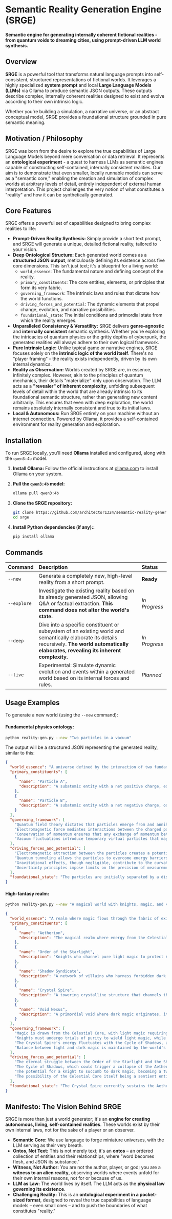 # Semantic Reality Generation Engine (SRGE)

**Semantic engine for generating internally coherent fictional realities - from quantum voids to dreaming cities, using prompt-driven LLM world synthesis.**

## Overview

**SRGE** is a powerful tool that transforms natural language prompts into self-consistent, structured representations of fictional worlds. It leverages a highly specialized **system prompt** and local **Large Language Models (LLMs)** via Ollama to produce semantic JSON outputs. These outputs describe complex, internally coherent realities designed to exist and evolve according to their own intrinsic logic.

Whether you're building a simulation, a narrative universe, or an abstract conceptual model, SRGE provides a foundational structure grounded in pure semantic meaning.

## Motivation / Philosophy

SRGE was born from the desire to explore the true capabilities of Large Language Models beyond mere conversation or data retrieval. It represents an **ontological experiment** - a quest to harness LLMs as semantic engines capable of constructing self-contained, internally consistent realities. Our aim is to demonstrate that even smaller, locally runnable models can serve as a "semantic core," enabling the creation and simulation of complex worlds at arbitrary levels of detail, entirely independent of external human interpretation. This project challenges the very notion of what constitutes a "reality" and how it can be synthetically generated.

## Core Features

SRGE offers a powerful set of capabilities designed to bring complex realities to life:

  * **Prompt-Driven Reality Synthesis:** Simply provide a short text prompt, and SRGE will generate a unique, detailed fictional reality, tailored to your vision.
  * **Deep Ontological Structure:** Each generated world comes as a **structured JSON output**, meticulously defining its existence across five core dimensions. This isn't just text; it's a blueprint for a living world:
      * `world_essence`: The fundamental nature and defining concept of the reality.
      * `primary_constituents`: The core entities, elements, or principles that form its very fabric.
      * `governing_framework`: The intrinsic laws and rules that dictate how the world functions.
      * `driving_forces_and_potential`: The dynamic elements that propel change, evolution, and narrative possibilities.
      * `foundational_state`: The initial conditions and primordial state from which the reality emerges.
  * **Unparalleled Consistency & Versatility:** SRGE delivers **genre-agnostic** and **internally consistent** semantic synthesis. Whether you're exploring the intricacies of quantum physics or the gritty depths of cyberpunk, the generated realities will always adhere to their own logical framework.
  * **Pure Intrinsic Logic:** Unlike typical game or narrative engines, SRGE focuses solely on the **intrinsic logic of the world itself**. There's no "player framing" – the reality exists independently, driven by its own internal dynamics.
  * **Reality as Observation:** Worlds created by SRGE are, in essence, infinitely complex. However, akin to the principles of quantum mechanics, their details "materialize" only upon observation. The LLM acts as a **"revealer" of inherent complexity**, unfolding subsequent levels of detail within the world that are already intrinsic to its foundational semantic structure, rather than generating new content arbitrarily. This ensures that even with deep exploration, the world remains absolutely internally consistent and true to its initial laws.
  * **Local & Autonomous:** Run SRGE entirely on your machine without an internet connection. Powered by Ollama, it provides a self-contained environment for reality generation and exploration.



## Installation

To run SRGE locally, you'll need **Ollama** installed and configured, along with the `qwen3:4b` model.

1.  **Install Ollama:** Follow the official instructions at [ollama.com](https://ollama.com/) to install Ollama on your system.

2.  **Pull the `qwen3:4b` model:**

    ```bash
    ollama pull qwen3:4b
    ```

3.  **Clone the SRGE repository:**

    ```bash
    git clone https://github.com/architector1324/semantic-reality-generation-engine
    cd srge
    ```

4.  **Install Python dependencies (if any)::**

    ```bash
    pip install ollama
    ```


## Commands

| Command   | Description                                                                                                                                                             | Status       |
| :--- | :- | :- |
| `--new`   | Generate a completely new, high-level reality from a short prompt.                                                                                                      | **Ready** |
| `--explore` | Investigate the existing reality based on its already generated JSON, allowing Q\&A or factual extraction. **This command does not alter the world's state.** | *In Progress* |
| `--deep`  | Dive into a specific constituent or subsystem of an existing world and semantically elaborate its details recursively. **The world automatically elaborates, revealing its inherent complexity.** | *In Progress* |
| `--live`  | Experimental: Simulate dynamic evolution and events within a generated world based on its internal forces and rules.                                                    | *Planned* |



## Usage Examples

To generate a new world (using the `--new` command):

#### Fundamental physics ontology:

```bash
python reality-gen.py --new "Two particles in a vacuum"
```

The output will be a structured JSON representing the generated reality, similar to this:

```json
{
  "world_essence": "A universe defined by the interaction of two fundamental particles within an empty spatial expanse, governed by the laws of quantum mechanics and relativistic physics.",
  "primary_constituents": [
    {
      "name": "Particle A",
      "description": "A subatomic entity with a net positive charge, existing in a quantum superposition of states within the vacuum."
    },
    {
      "name": "Particle B",
      "description": "A subatomic entity with a net negative charge, oscillating between energy levels in response to interactions with Particle A."
    }
  ],
  "governing_framework": [
    "Quantum field theory dictates that particles emerge from and annihilate into the vacuum's zero-point energy.",
    "Electromagnetic force mediates interactions between the charged particles, altering their energy states.",
    "Conservation of momentum ensures that any exchange of momentum between the particles is balanced.",
    "Vacuum fluctuations introduce temporary virtual particles that may influence the particles' trajectories."
  ],
  "driving_forces_and_potential": [
    "Electromagnetic attraction between the particles creates a potential well that can trap them in stable configurations.",
    "Quantum tunneling allows the particles to overcome energy barriers, leading to transient bound states.",
    "Gravitational effects, though negligible, contribute to the curvature of spacetime around the particles.",
    "Uncertainty principles impose limits on the precision of measurements of their positions and momenta."
  ],
  "foundational_state": "The particles are initially separated by a distance equivalent to the Bohr radius, with Particle A in an excited energy state and Particle B in a ground state, surrounded by a dynamic vacuum containing virtual particle-antiparticle pairs."
}
```

#### High-fantasy realm:

```bash
python reality-gen.py --new "A magical world with knights, magic, and villains"
```

```json
{
  "world_essence": "A realm where magic flows through the fabric of existence, governed by the interplay of light and shadow. Knights serve as guardians of balance, while dark forces seek to unravel the world's harmony.",
  "primary_constituents": [
    {
      "name": "Aetherion",
      "description": "The magical realm where energy from the Celestial Core sustains life, and the boundaries between reality and illusion are thin."
    },
    {
      "name": "Order of the Starlight",
      "description": "Knights who channel pure light magic to protect Aetherion, bound by ancient oaths to maintain the world's equilibrium."
    },
    {
      "name": "Shadow Syndicate",
      "description": "A network of villains who harness forbidden dark magic to exploit the world's vulnerabilities, seeking to dominate the Celestial Core."
    },
    {
      "name": "Crystal Spire",
      "description": "A towering crystalline structure that channels the Celestial Core's energy, serving as both a source of light magic and a target for dark forces."
    },
    {
      "name": "Void Nexus",
      "description": "A primordial void where dark magic originates, its power fluctuating in cycles that influence the stability of Aetherion."
    }
  ],
  "governing_framework": [
    "Magic is drawn from the Celestial Core, with light magic requiring alignment with the world's natural rhythms and dark magic demanding corruption of its essence.",
    "Knights must undergo trials of purity to wield light magic, while villains must betray their own essence to channel dark magic.",
    "The Crystal Spire's energy fluctuates with the Cycle of Shadows, a natural phenomenon that intensifies the Void Nexus's influence every 333 years.",
    "Balance between light and dark magic is maintained by the world's sentient energy, which manifests as the Aetherial Current."
  ],
  "driving_forces_and_potential": [
    "The eternal struggle between the Order of the Starlight and the Shadow Syndicate to control the Celestial Core's energy.",
    "The Cycle of Shadows, which could trigger a collapse of the Aetherial Current if the Void Nexus's power overwhelms the Crystal Spire.",
    "The potential for a knight to succumb to dark magic, becoming a twisted version of themselves known as a Shadowblade.",
    "The possibility of the Celestial Core itself being a sentient entity, capable of reshaping Aetherion's laws of magic."
  ],
  "foundational_state": "The Crystal Spire currently sustains the Aetherial Current, but the Shadow Syndicate has begun to corrupt the void around the Void Nexus, threatening to disrupt the Cycle of Shadows. The Order of the Starlight remains vigilant, preparing for the impending crisis."
}
```


## Manifesto: The Vision Behind SRGE

SRGE is more than just a world generator; it's an **engine for creating autonomous, living, self-contained realities**. These worlds exist by their own internal laws, not for the sake of a player or an observer.

  * **Semantic Core:** We use language to forge miniature universes, with the LLM serving as their very breath.
  * **Ontos, Not Text:** This is not merely text; it's an **ontos** – an ordered collection of entities and their relationships, where "word becomes flesh, and JSON its substance."
  * **Witness, Not Author:** You are not the author, player, or god; you are a **witness to an alien reality**, observing worlds where events unfold for their own internal reasons, not for or because of us.
  * **LLM as Law:** The world lives by itself. The LLM acts as the **physical law governing its existence**.
  * **Challenging Reality:** This is an **ontological experiment in a pocket-sized format**, designed to reveal the true capabilities of language models – even small ones – and to push the boundaries of what constitutes "reality."